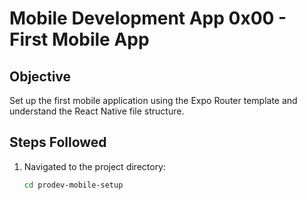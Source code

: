 # Mobile Development App 0x00 - First Mobile App

## Objective
Set up the first mobile application using the Expo Router template and understand the React Native file structure.

## Steps Followed
1. Navigated to the project directory:
   ```bash
   cd prodev-mobile-setup

